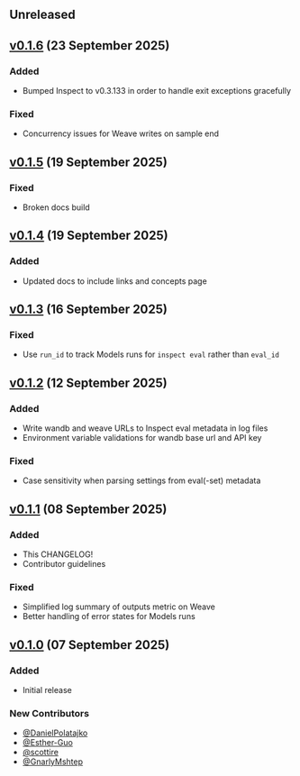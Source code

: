 ## Unreleased

## [v0.1.6](https://pypi.org/project/inspect-wandb/0.1.6/) (23 September 2025)

### Added
- Bumped Inspect to v0.3.133 in order to handle exit exceptions gracefully

### Fixed
- Concurrency issues for Weave writes on sample end

## [v0.1.5](https://pypi.org/project/inspect-wandb/0.1.5/) (19 September 2025)

### Fixed
- Broken docs build

## [v0.1.4](https://pypi.org/project/inspect-wandb/0.1.4/) (19 September 2025)

### Added
- Updated docs to include links and concepts page


## [v0.1.3](https://pypi.org/project/inspect-wandb/0.1.3/) (16 September 2025)

### Fixed
- Use `run_id` to track Models runs for `inspect eval` rather than `eval_id`


## [v0.1.2](https://pypi.org/project/inspect-wandb/0.1.2/) (12 September 2025)

### Added
- Write wandb and weave URLs to Inspect eval metadata in log files
- Environment variable validations for wandb base url and API key

### Fixed
- Case sensitivity when parsing settings from eval(-set) metadata

## [v0.1.1](https://pypi.org/project/inspect-wandb/0.1.1/) (08 September 2025)

### Added

- This CHANGELOG!
- Contributor guidelines

### Fixed
- Simplified log summary of outputs metric on Weave
- Better handling of error states for Models runs

## [v0.1.0](https://pypi.org/project/inspect-wandb/0.1.0/) (07 September 2025)

### Added

- Initial release

### New Contributors

- [@DanielPolatajko](https://github.com/DanielPolatajko)
- [@Esther-Guo](https://github.com/Esther-Guo)
- [@scottire](https://github.com/scottire)
- [@GnarlyMshtep](https://github.com/GnarlyMshtep)